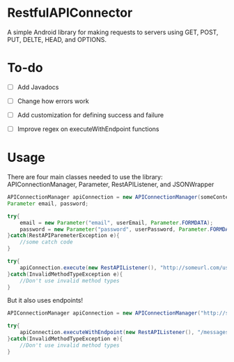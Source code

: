 RestfulAPIConnector
===================

A simple Android library for making requests to servers using GET, POST, PUT, DELTE, HEAD, and OPTIONS.

To-do
=====
- [ ] Add Javadocs
- [ ] Change how errors work 
- [ ] Add customization for defining success and failure
- [ ] Improve regex on executeWithEndpoint functions


Usage
=====
There are four main classes needed to use the library: APIConnectionManager, Parameter, RestAPIListener, and JSONWrapper



```Java
APIConnectionManager apiConnection = new APIConnectionManager(someContext);
Parameter email, password;

try{
    email = new Parameter("email", userEmail, Parameter.FORMDATA);
    password = new Parameter("password", userPassword, Parameter.FORMDATA);
}catch(RestAPIParemeterException e){
    //some catch code
}

try{
    apiConnection.execute(new RestAPIListener(), "http://someurl.com/users" APIConnectionManager.POST, email, password);
}catch(InvalidMethodTypeException e){
    //Don't use invalid method types
}

```

But it also uses endpoints!

```Java
APIConnectionManager apiConnection = new APIConnectionManager("http://someurl.com/some/base/api");

try{
    apiConnection.executeWithEndpoint(new RestAPIListener(), "/messages", APIConnectionManager.GET);
}catch(InvalidMethodTypeException e){
    //Don't use invalid method types
}

```
